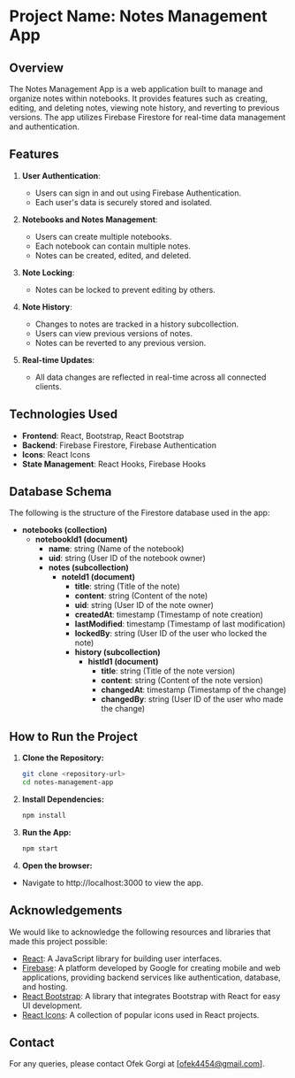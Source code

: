 # Project Name: Notes Management App

## Overview

The Notes Management App is a web application built to manage and organize notes within notebooks. It provides features such as creating, editing, and deleting notes, viewing note history, and reverting to previous versions. The app utilizes Firebase Firestore for real-time data management and authentication.

## Features

1. **User Authentication**:

   - Users can sign in and out using Firebase Authentication.
   - Each user's data is securely stored and isolated.

2. **Notebooks and Notes Management**:

   - Users can create multiple notebooks.
   - Each notebook can contain multiple notes.
   - Notes can be created, edited, and deleted.

3. **Note Locking**:

   - Notes can be locked to prevent editing by others.

4. **Note History**:

   - Changes to notes are tracked in a history subcollection.
   - Users can view previous versions of notes.
   - Notes can be reverted to any previous version.

5. **Real-time Updates**:
   - All data changes are reflected in real-time across all connected clients.

## Technologies Used

- **Frontend**: React, Bootstrap, React Bootstrap
- **Backend**: Firebase Firestore, Firebase Authentication
- **Icons**: React Icons
- **State Management**: React Hooks, Firebase Hooks

## Database Schema

The following is the structure of the Firestore database used in the app:

- **notebooks (collection)**
  - **notebookId1 (document)**
    - **name**: string (Name of the notebook)
    - **uid**: string (User ID of the notebook owner)
    - **notes (subcollection)**
      - **noteId1 (document)**
        - **title**: string (Title of the note)
        - **content**: string (Content of the note)
        - **uid**: string (User ID of the note owner)
        - **createdAt**: timestamp (Timestamp of note creation)
        - **lastModified**: timestamp (Timestamp of last modification)
        - **lockedBy**: string (User ID of the user who locked the note)
        - **history (subcollection)**
          - **histId1 (document)**
            - **title**: string (Title of the note version)
            - **content**: string (Content of the note version)
            - **changedAt**: timestamp (Timestamp of the change)
            - **changedBy**: string (User ID of the user who made the change)

## How to Run the Project

1. **Clone the Repository:**

   ```bash
   git clone <repository-url>
   cd notes-management-app
   ```

2. **Install Dependencies:**
   ```bash
   npm install
   ```
3. **Run the App:**

   ```bash
   npm start
   ```

4. **Open the browser:**

- Navigate to http://localhost:3000 to view the app.

## Acknowledgements

We would like to acknowledge the following resources and libraries that made this project possible:

- [React](https://reactjs.org/): A JavaScript library for building user interfaces.
- [Firebase](https://firebase.google.com/): A platform developed by Google for creating mobile and web applications, providing backend services like authentication, database, and hosting.
- [React Bootstrap](https://react-bootstrap.github.io/): A library that integrates Bootstrap with React for easy UI development.
- [React Icons](https://react-icons.github.io/react-icons/): A collection of popular icons used in React projects.

## Contact

For any queries, please contact Ofek Gorgi at [ofek4454@gmail.com].
